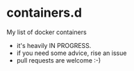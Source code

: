 # containers.d
My list of docker containers


- it's heavily IN PROGRESS. 
- if you need some advice, rise an issue
- pull requests are welcome :-)